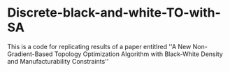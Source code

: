 # Discrete-black-and-white-TO-with-SA
This is a code for replicating results of a paper entitlred ''A New Non-Gradient-Based Topology Optimization Algorithm with Black-White Density and Manufacturability Constraints''
